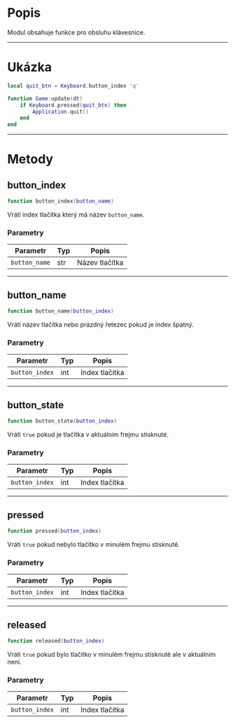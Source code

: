 # Popis
Modul obsahuje funkce pro obsluhu klávesnice.

---

# Ukázka
```lua
local quit_btn = Keyboard.button_index 'q'

function Game:update(dt)
    if Keyboard.pressed(quit_btn) then
        Application.quit()
    end
end
```

---

# Metody

## button_index
```lua
function button_index(button_name)
```

Vrátí index tlačítka který má název `button_name`.

### Parametry

Parametr      | Typ | Popis
--------------|-----|---------------
`button_name` | str | Název tlačítka

---

## button_name
```lua
function button_name(button_index)
```

Vrátí název tlačítka nebo prázdný řetezec pokud je index špatný.

### Parametry

Parametr       | Typ | Popis
---------------|-----|---------------
`button_index` | int | Index tlačítka

---

## button_state
```lua
function button_state(button_index)
```

Vrátí `true` pokud je tlačítka v aktuálním frejmu stisknuté.

### Parametry

Parametr       | Typ | Popis
---------------|-----|---------------
`button_index` | int | Index tlačítka

---

## pressed
```lua
function pressed(button_index)
```

Vráti `true` pokud nebylo tlačítko v minulém frejmu stisknuté.

### Parametry

Parametr       | Typ | Popis
---------------|-----|---------------
`button_index` | int | Index tlačítka

---

## released
```lua
function released(button_index)
```

Vráti `true` pokud bylo tlačítko v minulém frejmu stisknuté ale v aktuálním není.

### Parametry

Parametr       | Typ | Popis
---------------|-----|---------------
`button_index` | int | Index tlačítka


